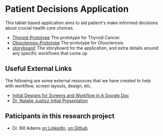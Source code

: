 # Patient Decisions Application

This tablet based application aims to aid patient's make informed decisions about crucial health care choices.

* [Thyroid-Prototype](html/thyroid-prototype/demographics.html) The prototype for Thyroid Cancer.
* [Otosclerosis-Prototype](html/otosclerosis/index.html) The prototype for Otosclerosis.
* [storyboard](storyboard): The storyboard for the application, and extra details around any specific workflows that come up


## Useful External Links
The following are some external resources that we have created to help with workflow, screen layouts, design, etc.

* [Initial Designs for Screens and Workflow in A Google Doc](https://docs.google.com/document/d/1hk7hpidpw1jSYNCgQQt_G5vujk6L_KFmTbhT0Pe3C5Q/edit?usp=sharing)
* [Dr. Natalie Justicz Initial Presentation](https://justicz.github.io/natalie-presentation/)

## Paticipants in this research project

* Dr. Bill Adams <a href="https://linkedin.com/in/wjladams ">on LinkedIn</a>, <a href="https://github.com/wjladams">on Github</a>
